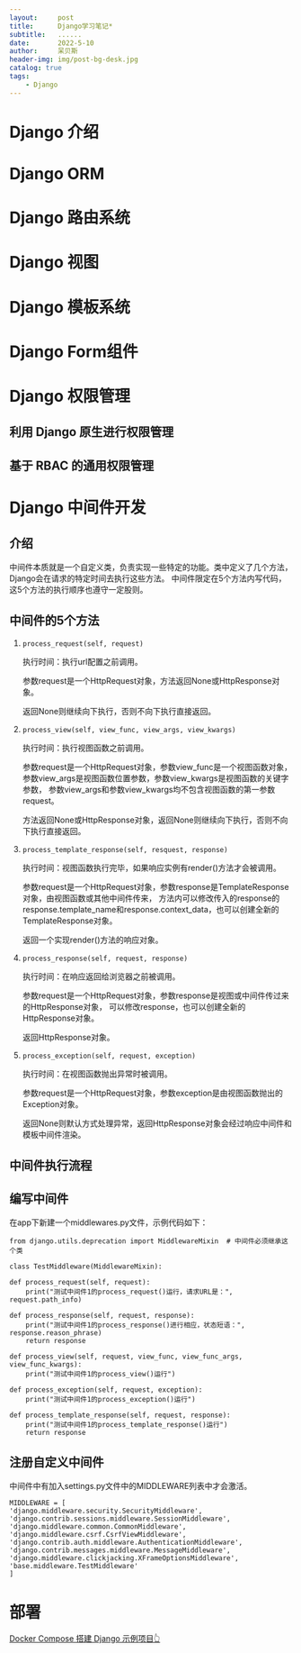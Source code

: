 ```yaml
---
layout:     post
title:      Django学习笔记*
subtitle:   ......
date:       2022-5-10
author:     呆贝斯
header-img: img/post-bg-desk.jpg
catalog: true
tags:
    - Django
---
```

# Django 介绍

# Django ORM

# Django 路由系统

# Django 视图

# Django 模板系统

# Django Form组件

# Django 权限管理
## 利用 Django 原生进行权限管理

## 基于 RBAC 的通用权限管理

# Django 中间件开发
## 介绍
中间件本质就是一个自定义类，负责实现一些特定的功能。类中定义了几个方法，Django会在请求的特定时间去执行这些方法。
中间件限定在5个方法内写代码，这5个方法的执行顺序也遵守一定股则。    

## 中间件的5个方法
1. `process_request(self, request)`

    执行时间：执行url配置之前调用。
    
    参数request是一个HttpRequest对象，方法返回None或HttpResponse对象。
    
    返回None则继续向下执行，否则不向下执行直接返回。

2. `process_view(self, view_func, view_args, view_kwargs)`

    执行时间：执行视图函数之前调用。

    参数request是一个HttpRequest对象，参数view_func是一个视图函数对象，
    参数view_args是视图函数位置参数，参数view_kwargs是视图函数的关键字参数，
    参数view_args和参数view_kwargs均不包含视图函数的第一参数request。
    
    方法返回None或HttpResponse对象，返回None则继续向下执行，否则不向下执行直接返回。

3. `process_template_response(self, resquest, response)`

    执行时间：视图函数执行完毕，如果响应实例有render()方法才会被调用。

    参数request是一个HttpRequest对象，参数response是TemplateResponse对象，由视图函数或其他中间件传来，
    方法内可以修改传入的response的response.template_name和response.context_data，也可以创建全新的TemplateResponse对象。
    
    返回一个实现render()方法的响应对象。

4. `process_response(self, request, response)`
    
    执行时间：在响应返回给浏览器之前被调用。
    
    参数request是一个HttpRequest对象，参数response是视图或中间件传过来的HttpResponse对象，
    可以修改response，也可以创建全新的HttpResponse对象。
    
    返回HttpResponse对象。
    
5. `process_exception(self, request, exception)`

    执行时间：在视图函数抛出异常时被调用。
    
    参数request是一个HttpRequest对象，参数exception是由视图函数抛出的Exception对象。
    
    返回None则默认方式处理异常，返回HttpResponse对象会经过响应中间件和模板中间件渲染。

## 中间件执行流程

## 编写中间件
在app下新建一个middlewares.py文件，示例代码如下：
```
from django.utils.deprecation import MiddlewareMixin  # 中间件必须继承这个类

class TestMiddleware(MiddlewareMixin):

def process_request(self, request):
    print("测试中间件1的process_request()运行，请求URL是：", request.path_info)

def process_response(self, request, response):
    print("测试中间件1的process_response()进行相应，状态短语：", response.reason_phrase)
    return response

def process_view(self, request, view_func, view_func_args, view_func_kwargs):
    print("测试中间件1的process_view()运行")

def process_exception(self, request, exception):
    print("测试中间件1的process_exception()运行")

def process_template_response(self, request, response):
    print("测试中间件1的process_template_response()运行")
    return response
```

## 注册自定义中间件
中间件中有加入settings.py文件中的MIDDLEWARE列表中才会激活。
```
MIDDLEWARE = [
'django.middleware.security.SecurityMiddleware',
'django.contrib.sessions.middleware.SessionMiddleware',
'django.middleware.common.CommonMiddleware',
'django.middleware.csrf.CsrfViewMiddleware',
'django.contrib.auth.middleware.AuthenticationMiddleware',
'django.contrib.messages.middleware.MessageMiddleware',
'django.middleware.clickjacking.XFrameOptionsMiddleware',
'base.middleware.TestMiddleware'
]
```

# 部署
[Docker Compose 搭建 Django 示例项目👆](https://blog.bookhub.com.cn/2022/05/18/DockerCompose%E6%90%AD%E5%BB%BADjango%E7%A4%BA%E4%BE%8B%E9%A1%B9%E7%9B%AE/)